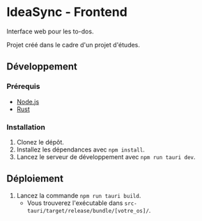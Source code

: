 # IdeaSync - Frontend

Interface web pour les to-dos.

Projet créé dans le cadre d'un projet d'études.

## Développement

### Prérequis

- [Node.js](https://nodejs.org/en/download/current)
- [Rust](https://www.rust-lang.org/tools/install)

### Installation

1. Clonez le dépôt.
2. Installez les dépendances avec `npm install`.
3. Lancez le serveur de développement avec `npm run tauri dev`.

## Déploiement

1. Lancez la commande `npm run tauri build`.
   - Vous trouverez l'exécutable dans `src-tauri/target/release/bundle/[votre_os]/`.
